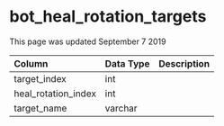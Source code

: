 # bot\_heal\_rotation\_targets

This page was updated September 7 2019

| Column | Data Type | Description |
| :--- | :--- | :--- |
| target\_index | int |  |
| heal\_rotation\_index | int |  |
| target\_name | varchar |  |


